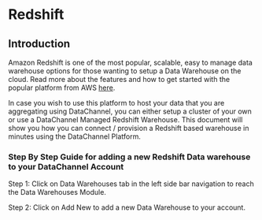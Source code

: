 # Redshift

## Introduction

Amazon Redshift is one of the most popular, scalable, easy to manage data warehouse options for those wanting to setup a Data Warehouse on the cloud. Read more about the features and how to get started with the popular platform from AWS [here](https://docs.aws.amazon.com/redshift/index.html).

In case you wish to use this platform to host your data that you are aggregating using DataChannel, you can either setup a cluster of your own or use a DataChannel Managed Redshift Warehouse. This document will show you how you can connect / provision a Redshift based warehouse in minutes using the DataChannel Platform.

### Step By Step Guide for adding a new Redshift Data warehouse to your DataChannel Account

Step 1: Click on Data Warehouses tab in the left side bar navigation to reach the Data Warehouses Module.

Step 2: Click on Add New to add a new Data Warehouse to your account.

